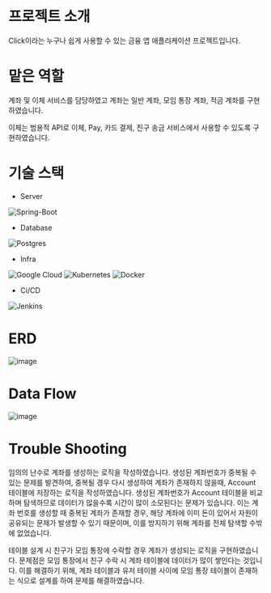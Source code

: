 # 프로젝트 소개
Click이라는 누구나 쉽게 사용할 수 있는 금융 앱 애플리케이션 프로젝트입니다.

# 맡은 역할
계좌 및 이체 서비스를 담당하였고 계좌는 일반 계좌, 모임 통장 계좌, 적금 계좌를 구현하였습니다.

이체는 범용적 API로 이체, Pay, 카드 결제, 친구 송금 서비스에서 사용할 수 있도록 구현하였습니다.

# 기술 스택
- Server
  
![Spring-Boot](https://img.shields.io/badge/spring--boot-%236DB33F.svg?style=for-the-badge&logo=springboot&logoColor=white)
- Database
  
![Postgres](https://img.shields.io/badge/postgres-%23316192.svg?style=for-the-badge&logo=postgresql&logoColor=white)

- Infra
  
![Google Cloud](https://img.shields.io/badge/GoogleCloud-%234285F4.svg?style=for-the-badge&logo=google-cloud&logoColor=white)
![Kubernetes](https://img.shields.io/badge/kubernetes-%23326ce5.svg?style=for-the-badge&logo=kubernetes&logoColor=white)
![Docker](https://img.shields.io/badge/docker-%230db7ed.svg?style=for-the-badge&logo=docker&logoColor=white)
- Ci/CD
  
![Jenkins](https://img.shields.io/badge/jenkins-red.svg?style=for-the-badge&logo=jenkins&logoColor=white)

# ERD
![image](https://github.com/user-attachments/assets/18b5990d-4dd4-4e76-9fbc-a2b57a3327a7)


# Data Flow
![image](https://github.com/user-attachments/assets/4818f3a3-4c81-4255-a1d8-e6b4bf6d9e75)

# Trouble Shooting
임의의 난수로 계좌를 생성하는 로직을 작성하였습니다.
생성된 계좌번호가 중복될 수 있는 문제를 발견하여, 중복될 경우 다시 생성하여 계좌가 존재하지 않을때, Account 테이블에 저장하는 로직을 작성하였습니다.
생성된 계좌번호가 Account 테이블을 비교하며 탐색하므로 데이터가 많을수록 시간이 많이 소모된다는 문제가 있습니다.
이는 계좌 번호를 생성할 때 중복된 계좌가 존재할 경우, 해당 계좌에 이미 돈이 있어서 자원이 공유되는 문제가 발생할 수 있기 때문이며, 이를 방지하기 위해 계좌를 전체 탐색할 수밖에 없었습니다.

테이블 설계 시 친구가 모임 통장에 수락할 경우 계좌가 생성되는 로직을 구현하였습니다.
문제점은 모임 통장에서 친구 수락 시 계좌 테이블에 데이터가 많이 쌓인다는 것입니다.
이를 해결하기 위해, 계좌 테이블과 유저 테이블 사이에 모임 통장 테이블이 존재하는 식으로 설계를 하여 문제를 해결하였습니다. 









